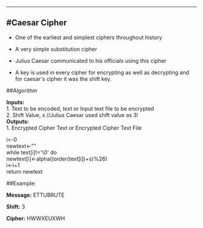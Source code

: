 --------------------------------------------------------------------------  
#Caesar Cipher  
--------------------------------------------------------------------------  

- One of the earliest and simplest ciphers throughout history  

- A very simple substitution cipher  

- Julius Caesar communicated to his officials using this cipher  

- A key is used in every cipher for encrypting as well as decrypting and for caesar's cipher it was the shift key.  

##Algorithm  
  
**Inputs:**  
	1. Text to be encoded, _text_ or Input text file to be encrypted  
	2. Shift Value, _s_ //Julius Caesar used shift value as 3!  
**Outputs:**  
	1. Encrypted Cipher Text or Encrypted Cipher Text File  
  	
i<-0  
newtext<-""  
while text[i]!='\0' do  
	newtext[i]<-alpha((order(text[i])+s)%26)  
	i<-i+1  
return newtext  

##Example:

**Message:** ETTUBRUTE  

**Shift:** 3  

**Cipher:** HWWXEUXWH

